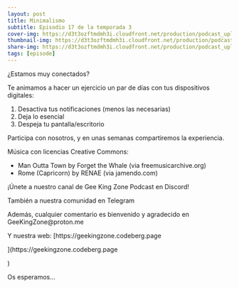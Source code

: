 ```yaml
---
layout: post
title: Minimalismo
subtitle: Episodio 17 de la temporada 3
cover-img: https://d3t3ozftmdmh3i.cloudfront.net/production/podcast_uploaded_nologo/14743809/14743809-1619370377976-ce118b9b0f9a8.jpg
thumbnail-img: https://d3t3ozftmdmh3i.cloudfront.net/production/podcast_uploaded_nologo/14743809/14743809-1619370377976-ce118b9b0f9a8.jpg
share-img: https://d3t3ozftmdmh3i.cloudfront.net/production/podcast_uploaded_nologo/14743809/14743809-1619370377976-ce118b9b0f9a8.jpg
tags: [episode]
---
```


<p>¿Estamos muy conectados?</p>
<p>Te animamos a hacer un ejercicio un par de días con tus dispositivos digitales:</p>
<ol>
 <li>Desactiva tus notificaciones (menos las necesarias)</li>
 <li>Deja lo esencial</li>
  <li>Despeja tu pantalla/escritorio</li>
</ol>
<p>Participa con nosotros, y en unas semanas compartiremos la experiencia.</p>
<p>Música con licencias Creative Commons:</p>
<ul>
  <li>Man Outta Town by Forget the Whale (via freemusicarchive.org)</li>
  <li>Rome (Capricorn) by RENAE (via jamendo.com)</li>
</ul>
<p>¡Únete a nuestro canal de Gee King Zone Podcast en Discord!</p>
<p>También a nuestra comunidad en Telegram</p>
<p>Además, cualquier comentario es bienvenido y agradecido en GeeKingZone@proton.me</p>
<p>Y nuestra web: [https://geekingzone.codeberg.page</p>](https://geekingzone.codeberg.page</p>)
<p>Os esperamos...</p>
<p><br /></p>
